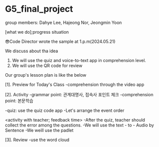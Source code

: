 # G5_final_project 
group members: Dahye Lee, Hajeong Nor, Jeongmin Yoon

[what we do];progress situation

😎Code Director wrote the sample at 1.p.m(2024.05.21)

We discuss about tha idea

1) We will use the quiz and voice-to-text app in comprehension level.
2) We will use the QR code for review
   
Our group's lesson plan is like the below

[1]. Preview for Today's Class
-comprehension through the video app

[2]. Activity
<activity with teacher>
-grammar point: 관계대명사, 접속사 포인트 체크 
-comprehension point: 본문학습

<group activity>
-quiz: use the quiz code app 
-Let's arrange the event order

<activity with teacher; feedback time>
-After the quiz, teacher should collect the error among the questions.
-We will use the text - to - Audio by Sentence 
-We weill use the padlet


[3]. Review
-use the word cloud
